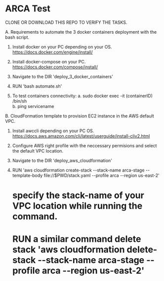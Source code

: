 # ARCA Test

CLONE OR DOWNLOAD THIS REPO TO VERIFY THE TASKS.

A. Requirements to automate the 3 docker containers deployment with the bash script.

1. Install docker on your PC depending on your OS.
    https://docs.docker.com/engine/install/ 


2. Install docker-compose on your PC.
    https://docs.docker.com/compose/install/ 


3. Navigate to the DIR 'deploy_3_docker_containers' 


4. RUN 'bash automate.sh'


5. To test containers connectivity:
    a. sudo docker  exec -it (containerID) /bin/sh          
    b. ping servicename




B. CloudFormation template to provision EC2 instance in the AWS default VPC.

1. Install awccli depending on your PC OS.
    https://docs.aws.amazon.com/cli/latest/userguide/install-cliv2.html 

2. Configure AWS right profile with the neccessary permisions and select the default VPC location.

3. Navigate to the DIR 'deploy_aws_cloudformation'


4. RUN 'aws cloudformation create-stack --stack-name arca-stage --template-body file://$PWD/stack.yaml --profile arca --region us-east-2' 
    # specify the stack-name of your VPC location while running the command. 
    # RUN a similar command delete stack  'aws cloudformation delete-stack --stack-name arca-stage --profile arca --region us-east-2'

